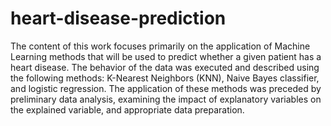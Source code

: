 # heart-disease-prediction

The content of this work focuses primarily on the application of Machine Learning methods that will be used to predict whether a given patient has a heart disease. 
The behavior of the data was executed and described using the following methods: K-Nearest Neighbors (KNN), Naive Bayes classifier, and logistic regression. 
The application of these methods was preceded by preliminary data analysis, examining the impact of explanatory variables on the explained variable, and appropriate data preparation.
